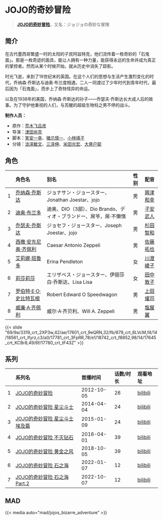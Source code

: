 # JOJO的奇妙冒险


> <u>**[JOJO的奇妙冒险](http://bgm.tv/subject/43558)**</u>，又名：ジョジョの奇妙な冒険

## 简介


在古代墨西哥繁盛一时的太阳的子民阿兹特克，他们流传着一枚奇妙的「石鬼面」。那是一枚奇迹的面具，能让人拥有一种力量，能获得永远的生命并成为真正的掌控者。然而从某个时候开始，就从历史中消失了踪影。

时光飞逝，来到了19世纪末的英国。在这个人们的思想与生活产生激烈变化的时代，乔纳森·乔斯达与迪奥·布兰度相遇。二人一同渡过了少年时代到青年时代，最后因为「石鬼面」，而步上了奇特怪异的命运。

以及在1938年的美国，乔纳森·乔斯达的孙子——乔瑟夫·乔斯达长大成人后的故事。为了守护他重视的人们，与苏醒的超级生物柱之男不停的战斗。

**制作人员：**
- 原作：[荒木飞吕彦](http://bgm.tv/person/1308)
- 导演：[津田尚克](http://bgm.tv/person/9095)
- 脚本：[笔安一幸](http://bgm.tv/person/3358)、[猪爪慎一](http://bgm.tv/person/3353)、[小林靖子](http://bgm.tv/person/345)
- 分镜：[泷泽敏文](http://bgm.tv/person/849)、[三泽伸](http://bgm.tv/person/1051)、[米田光宏](http://bgm.tv/person/2021)、[大脊户聪](http://bgm.tv/person/11042)

## 角色

|     |   角色名   |   别名  | 性别 |  配音  |
|:--- |:------  |:----      |:---  |:--   |
| 1 | [乔纳森·乔斯达](http://bgm.tv/character/3319) | ジョナサン・ジョースター、Jonathan Joestar、jojo | 男 | [興津和幸](http://bgm.tv/person/5007) |
| 2 | [迪奥·布兰多](http://bgm.tv/character/17601) | 迪奥、DIO（3部）、Dio Brando、ディオ・ブランドー、屌爷，屌·不懒惰 | 男 | [子安武人](http://bgm.tv/person/1096) |
| 3 | [乔瑟夫·乔斯达](http://bgm.tv/character/879) | ジョセフ・ジョースター、Joseph Joestar、jojo | 男 | [杉田智和](http://bgm.tv/person/4513) |
| 4 | [西撒·安东尼奥·齐佩利](http://bgm.tv/character/18561) | Caesar Antonio Zeppeli | 男 | [佐藤拓也](http://bgm.tv/person/5151) |
| 5 | [艾莉娜·班魯多](http://bgm.tv/character/17781) | Erina Pendleton | 女 | [川澄綾子](http://bgm.tv/person/740) |
| 6 | [莉莎莉莎](http://bgm.tv/character/18742) | エリザベス・ジョースター、伊丽莎白·乔斯达、Lisa Lisa | 女 | [田中敦子](http://bgm.tv/person/3873) |
| 7 | [罗伯特·E·O·史比特瓦根](http://bgm.tv/character/17645) | Robert Edward O Speedwagon | 男 | [上田燿司](http://bgm.tv/person/4920) |
| 8 | [威廉·A·齐佩利](http://bgm.tv/character/17780) | 威尔·A·齐贝利、Will A. Zeppeli | 男 | [塩屋翼](http://bgm.tv/person/1452) |

{{< slide "69/9a/3319_crt_2XP3w,42/ae/17601_crt_9eQRN,32/fb/879_crt_8LVcM,f4/14/18561_crt_lfyrz,c3/a0/17781_crt_3FpRR,78/e1/18742_crt_f8852,98/14/17645_crt_KCBr8,49/6f/17780_crt_tF43Z" >}}

## 系列

|     | 系列名                  | 首播时间       | 话数/时长 | 观看地址                                                       |
|:----|:---------------------|:-----------|:------|:-----------------------------------------------------------|
| 1   |[JOJO的奇妙冒险](https://bgm.tv/subject/43558)| 2012-10-05 | 26    | [bilibili](https://www.bilibili.com/bangumi/play/ss4334)   |
| 2   |[JOJO的奇妙冒险 星尘斗士](https://bgm.tv/subject/85631)| 2014-04-04 | 24    | [bilibili](https://www.bilibili.com/bangumi/play/ss4185)   |
| 3   |[JOJO的奇妙冒险 星尘斗士 埃及篇](https://bgm.tv/subject/113292)| 2015-01-09 | 24    | [bilibili](https://www.bilibili.com/bangumi/play/ss4213)   |
| 4   |[JOJO的奇妙冒险 不灭钻石](https://bgm.tv/subject/150490)| 2016-04-01 | 39    | [bilibili](https://www.bilibili.com/bangumi/play/ss5398)   |
| 5   |[JOJO的奇妙冒险 黄金之风](https://bgm.tv/subject/235128)| 2018-10-05 | 39    | [bilibili](https://www.bilibili.com/bangumi/play/ss25681)  |
| 6   |[JOJO的奇妙冒险 石之海](https://bgm.tv/subject/332261)| 2022-01-07 | 12    | [bilibili](https://www.bilibili.com/bangumi/play/ss39431)  |
| 7   |[JOJO的奇妙冒险 石之海 Part.2](https://bgm.tv/subject/375913)| 2022-10-07 | 12    | [bilibili](https://www.bilibili.com/bangumi/play/ep674949) |

## MAD

{{< media  auto="mad/jojos_bizarre_adventure"  >}}
